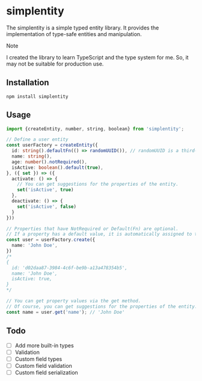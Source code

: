 # simplentity

The simplentity is a simple typed entity library.
It provides the implementation of type-safe entities and manipulation.

> [!NOTE]
> I created the library to learn TypeScript and the type system for me.
> So, it may not be suitable for production use.


## Installation
```shell
npm install simplentity
```

## Usage

```typescript
import {createEntity, number, string, boolean} from 'simplentity';

// Define a user entity
const userFactory = createEntity({
  id: string().defaultFn(() => randomUUID()), // randomUUID is a third-party library. Not included.
  name: string(),
  age: number().notRequired(),
  isActive: boolean().default(true),
}, ({ set }) => ({
  activate: () => {
    // You can get suggestions for the properties of the entity.
    set('isActive', true)
  },
  deactivate: () => {
    set('isActive', false)
  }
}))

// Properties that have NotRequired or Default(Fn) are optional.
// If a property has a default value, it is automatically assigned to the property when you create the entity instance.
const user = userFactory.create({
  name: 'John Doe',
})
/*
{
  id: 'd02daa87-3984-4c6f-be9b-a13a478354b5',
  name: 'John Doe',
  isActive: true,
}
*/

// You can get property values via the get method.
// Of course, you can get suggestions for the properties of the entity.
const name = user.get('name'); // 'John Doe'
```

## Todo
- [ ] Add more built-in types
- [ ] Validation
- [ ] Custom field types
- [ ] Custom field validation
- [ ] Custom field serialization